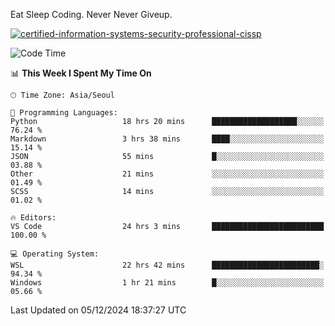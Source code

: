 Eat Sleep Coding.
Never Never Giveup.

[![certified-information-systems-security-professional-cissp](https://user-images.githubusercontent.com/44606727/157613689-acd84ec6-5f8f-4e79-89d9-a8d51f033634.png)](https://www.credly.com/badges/f394a010-85a0-450b-9136-8043af01d71c/public_url)

<!--START_SECTION:waka-->
![Code Time](http://img.shields.io/badge/Code%20Time-3%2C616%20hrs%2034%20mins-blue)

📊 **This Week I Spent My Time On** 

```text
🕑︎ Time Zone: Asia/Seoul

💬 Programming Languages: 
Python                   18 hrs 20 mins      ███████████████████░░░░░░   76.24 % 
Markdown                 3 hrs 38 mins       ████░░░░░░░░░░░░░░░░░░░░░   15.14 % 
JSON                     55 mins             █░░░░░░░░░░░░░░░░░░░░░░░░   03.88 % 
Other                    21 mins             ░░░░░░░░░░░░░░░░░░░░░░░░░   01.49 % 
SCSS                     14 mins             ░░░░░░░░░░░░░░░░░░░░░░░░░   01.02 % 

🔥 Editors: 
VS Code                  24 hrs 3 mins       █████████████████████████   100.00 % 

💻 Operating System: 
WSL                      22 hrs 42 mins      ████████████████████████░   94.34 % 
Windows                  1 hr 21 mins        █░░░░░░░░░░░░░░░░░░░░░░░░   05.66 % 
```


 Last Updated on 05/12/2024 18:37:27 UTC
<!--END_SECTION:waka-->
